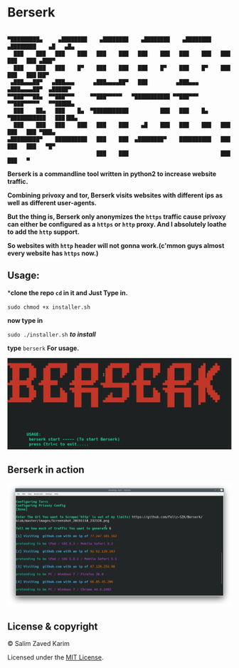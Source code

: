 # Berserk

````ascii

▀█████████▄     ▄████████    ▄████████    ▄████████    ▄████████    ▄████████    ▄█   ▄█▄ 
  ███    ███   ███    ███   ███    ███   ███    ███   ███    ███   ███    ███   ███ ▄███▀ 
  ███    ███   ███    █▀    ███    ███   ███    █▀    ███    █▀    ███    ███   ███▐██▀   
 ▄███▄▄▄██▀   ▄███▄▄▄      ▄███▄▄▄▄██▀   ███         ▄███▄▄▄      ▄███▄▄▄▄██▀  ▄█████▀    
▀▀███▀▀▀██▄  ▀▀███▀▀▀     ▀▀███▀▀▀▀▀   ▀███████████ ▀▀███▀▀▀     ▀▀███▀▀▀▀▀   ▀▀█████▄    
  ███    ██▄   ███    █▄  ▀███████████          ███   ███    █▄  ▀███████████   ███▐██▄   
  ███    ███   ███    ███   ███    ███    ▄█    ███   ███    ███   ███    ███   ███ ▀███▄ 
▄█████████▀    ██████████   ███    ███  ▄████████▀    ██████████   ███    ███   ███   ▀█▀ 
                            ███    ███                             ███    ███   ▀         
````

**Berserk is a commandline tool written in python2 to increase website traffic.**

**Combining privoxy and tor, Berserk visits websites with different ips as well as different user-agents.**

**But the thing is, Berserk only anonymizes the ``https`` traffic cause privoxy can either be configured as a ``https`` or ``http`` proxy.  And I absolutely loathe to add the ``http`` support.**

**So websites with ``http`` header will not gonna work.(c'mmon guys almost every website has ``https`` now.)**

## Usage:

***clone the repo ``cd`` in it and Just Type in.**

``sudo chmod +x installer.sh``

**now type in**

``sudo ./installer.sh`` ***to install***

**type** ``berserk`` **For usage.**

![alt text](https://github.com/Feliz-SZK/Berserk/blob/master/images/output.png)

 ## Berserk in action
 
 ![alt text](https://github.com/Feliz-SZK/Berserk/blob/master/images/Screenshot_20191110_234424.png)
 
 
 ## License & copyright
 
 © Salim Zaved Karim
 
 Licensed under the [MIT License](https://github.com/Feliz-SZK/Berserk/blob/master/LICENSE).
